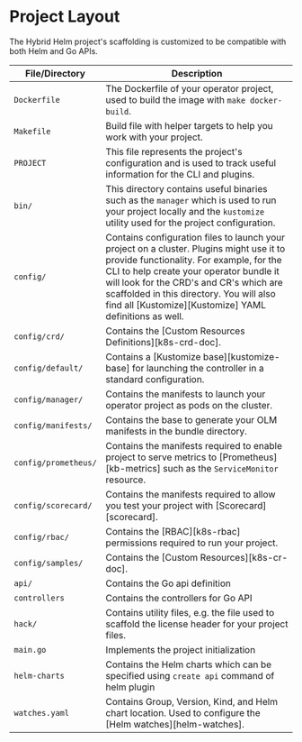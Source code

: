 # Project Layout

The Hybrid Helm project's scaffolding is customized to be compatible with both Helm and Go APIs.

| File/Directory | Description |
| ------ | ----- |
| `Dockerfile` | The Dockerfile of your operator project, used to build the image with `make docker-build`. |
| `Makefile` | Build file with helper targets to help you work with your project. |
| `PROJECT` | This file represents the project's configuration and is used to track useful information for the CLI and plugins. |
| `bin/` | This directory contains useful binaries such as the `manager` which is used to run your project locally and  the `kustomize` utility used for the project configuration. |
| `config/` | Contains configuration files to launch your project on a cluster. Plugins might use it to provide functionality. For example, for the CLI  to help create your operator bundle it will look for the CRD's and CR's which are scaffolded in this directory. You will also find all [Kustomize][Kustomize] YAML definitions as well. |
| `config/crd/` | Contains the [Custom Resources Definitions][k8s-crd-doc]. |
| `config/default/` | Contains a [Kustomize base][kustomize-base] for launching the controller in a standard configuration. |
| `config/manager/` | Contains the manifests to launch your operator project as pods on the cluster. |
| `config/manifests/` | Contains the base to generate your OLM manifests in the bundle directory. |
| `config/prometheus/` | Contains the manifests required to enable project to serve metrics to [Prometheus][kb-metrics] such as the `ServiceMonitor` resource. |
| `config/scorecard/` | Contains the manifests required to allow you test your project with [Scorecard][scorecard]. |
| `config/rbac/` | Contains the [RBAC][k8s-rbac] permissions required to run your project. |
| `config/samples/` | Contains the [Custom Resources][k8s-cr-doc]. |
|`api/` | Contains the Go api definition |
|`controllers` |  Contains the controllers for Go API |
| `hack/` | Contains utility files, e.g. the file used to scaffold the license header for your project files. |
|`main.go` | Implements the project initialization |
|`helm-charts` | Contains the Helm charts which can be specified using `create api` command of helm plugin |
|`watches.yaml` | Contains Group, Version, Kind, and Helm chart location. Used to configure the [Helm watches][helm-watches]. |
